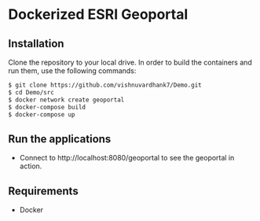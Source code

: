 # Dockerized ESRI Geoportal

## Installation
 
Clone the repository to your local drive. In order to build the containers and run them, use the following commands:
```bash
$ git clone https://github.com/vishnuvardhank7/Demo.git
$ cd Demo/src
$ docker network create geoportal
$ docker-compose build
$ docker-compose up
```

## Run the applications

* Connect to http://localhost:8080/geoportal to see the geoportal in action. 

## Requirements

* Docker
